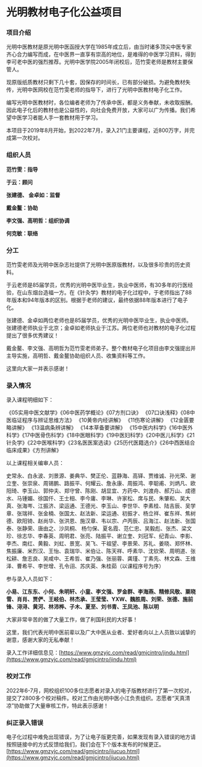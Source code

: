 

# 光明教材电子化公益项目 

### 项目介绍

光明中医教材是原光明中医函授大学在1985年成立后，由当时诸多顶尖中医专家齐心合力编写而成，在中医界一直享有崇高的地位，是难得的中医学习资料，得到李可老中医的强烈推荐。光明中医学院2005年闭校后，范竹雯老师是教材主要保管人。

现原版纸质教材只剩下几十套，因保存的时间长，已有部分破损。为避免教材失传，光明中医网校在范竹雯老师的指导下，进行了光明中医教材电子化工作。

编写光明中医教材时，各位编者老师为了传承中医，都是义务奉献，未收取报酬。因此电子化后的教材也是公益性的，向社会免费开放，大家可以广为传播。我们希望中医学习者能人手一套教材用于学习。

本项目于2019年8月开始，到2022年7月，录入21门主要课程，近800万字，并完成第一次校对。

### 组织人员

**范竹雯：指导**

**于云：顾问**

**张建德、 金卓如：监督**

**戴金鳌：协助**

**李文强、高明哲：组织协调**

**何克敏：联络**

### 分工

范竹雯老师及光明中医杂志社提供了光明中医原版教材，以及很多珍贵的历史资料。

于云老师是85届学员，优秀的光明中医毕业生，执业中医师，有30多年的行医经验，在山东烟台造福一方。在《针灸学》教材的电子化过程中，于老师指出了88年版本和94年版本的区别。根据于老师的建议，最终依据88年版本进行了电子化。

张建德、金卓如两位老师也是85届学员，优秀的光明中医毕业生，执业中医师。张建德老师执业于北京；金卓如老师执业于江苏。两位老师也对教材的电子化过程提出了很多优秀建议！

戴金鳌、李文强、高明哲为范竹雯老师弟子。整个教材电子化项目由李文强提出并主导实施，高明哲、戴金鳌协助组织人员、收集资料等工作。

这里向大家一并表示感谢！

### 录入情况

录入课程明细如下：

《05实用中医文献学》《06中医药学概论》《07方剂口诀》 《07口诀浅释》《08中医临证程序与辨证思维方法》 《10黄帝内经讲解》  《11伤寒论讲解》  《12金匮要略讲解》  《13温病条辨讲解》  《14本草备要讲解》 《15中医内科学》《16中医外科学》《17中医骨伤科学》《18中医眼科学》《19中医妇科学》《20中医儿科学》《21针灸学》《22中医喉科学》《23名医医案选读》《25历代医籍选介》《26中西医结合临床成果》《方剂讲解》   

以上课程相关编审人员：

史常永、白永波、刘景源、姜典华、樊正伦、蓝静海、高铎、贾维诚、孙光荣、谢立奎、张崇泉、周锡鹏、路振平、何耀云、詹永康、周振鸿、李聪甫、刘炳凡、欧阳琦、李玉山、郭仲夫、郑守曾、陈刚、胡显宜、方药中、刘渡舟、郝万山、成德水、马锺媚、徐国仟、王士相、李今庸、李琳、许家松、席与民、朱肇和、吴大真、张海岑、江振济、梁运通、王德光、李玉山、李世华、李素桂、陆吉辰、吴学章、张瑞祥、张金楠、张国太、赵法新、梁运通、初振才、杨立祥、崔东祥、焦树德、欧阳锜、赵尚华、张洪恩、施汉章、韦以宗、卢丙辰、吕海江、赵法新、张国泰、张静荣、唐由之、沙凤桐、  杨匀保、夏名霞、范仁忠、吴毅彪、张杰、梁文珍、徐志华、李春英、周明君、张亮、陆振平、谢立奎、刘冠军、纪青山、李影、李杰、南红、黄毅、刘虹、景宽、吴飞、干祖望、李景荣、苏礼、姜晓、郑怀林、焦振廉、米烈汉、王怡、袁瑞华、米伯让、陈天祥、呼素华、沈钦荣、周明道、张松耕、詹志良、吴咸中、王希哲、崔乃强、张丽蓉、龚瑾、丁素先、林文森、王维泽、曹希平、李世增、孔令诩、苏庆英、朱桂茹（以课程序号为序）

参与录入人员如下：

**小易、江东东、小何、朱明轩、小童、李文强、罗金群、李海燕、精修风敬、粟晓雪、肖肖、贾俨、王岐伯、林杰承、王莹莹、YXW、魏胜周、刘荣、张德、施前锋、浔浔、黄河、林沛桦、子木、夏至、刘书青、王凤池、陈以明**

大家非常辛苦的做了大量工作，做了利国利民的大好事！

这里，我们代表光明中医前辈以及广大中医从业者、爱好者向以上人员致以诚挚的谢意，感谢大家的无私奉献！

录入工作详细信息见：[https://www.gmzyjc.com/read/gmjcintro/jindu.html](https://www.gmzyjc.com/read/gmjcintro/jindu.html)

### 校对工作

2022年6-7月，网校组织100多位志愿者对录入的电子版教材进行了第一次校对，提交了2800多个校对稿件。校对工作由光明中医小江负责组织。志愿者“天真清凉”协助做了大量审核工作，特此表示感谢！

### 纠正录入错误

电子化过程中难免出现错误，为了让电子版更完善，如果发现有录入错误的地方请按照链接中的方式反馈给我们，我们会在下个版本发布的时候更正。[https://www.gmzyjc.com/read/gmjcintro/jiucuo.html](https://www.gmzyjc.com/read/gmjcintro/jiucuo.html)

